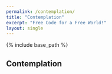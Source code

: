 ```yaml
---
permalink: /contemplation/
title: "Contemplation"
excerpt: "Free Code for a Free World!"
layout: single
---
```


{% include base_path %}

## Contemplation

